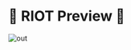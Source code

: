 # 🌿 RIOT Preview 🌿

![out](https://user-images.githubusercontent.com/33872448/78293508-52219000-7531-11ea-8140-be0c30d2d7fb.gif)

